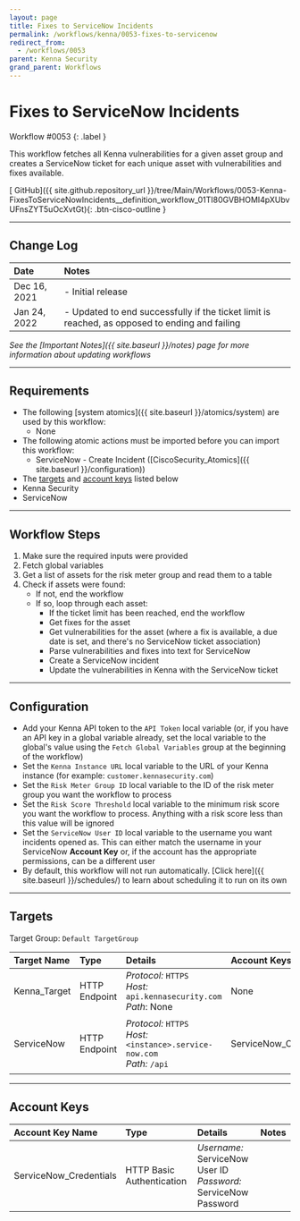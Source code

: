 ```yaml
---
layout: page
title: Fixes to ServiceNow Incidents
permalink: /workflows/kenna/0053-fixes-to-servicenow
redirect_from:
  - /workflows/0053
parent: Kenna Security
grand_parent: Workflows
---
```


# Fixes to ServiceNow Incidents
<div markdown="1">
Workflow #0053
{: .label }
</div>

This workflow fetches all Kenna vulnerabilities for a given asset group and creates a ServiceNow ticket for each unique asset with vulnerabilities and fixes available.

[<i class="fab fa-github mr-1"></i> GitHub]({{ site.github.repository_url }}/tree/Main/Workflows/0053-Kenna-FixesToServiceNowIncidents__definition_workflow_01TI80GVBHOMI4pXUbvUFnsZYT5uOcXvtGt){: .btn-cisco-outline }

---

## Change Log

| Date | Notes |
|:-----|:------|
| Dec 16, 2021 | - Initial release |
| Jan 24, 2022 | - Updated to end successfully if the ticket limit is reached, as opposed to ending and failing |

_See the [Important Notes]({{ site.baseurl }}/notes) page for more information about updating workflows_

---

## Requirements
* The following [system atomics]({{ site.baseurl }}/atomics/system) are used by this workflow:
	* None
* The following atomic actions must be imported before you can import this workflow:
	* ServiceNow - Create Incident ([CiscoSecurity_Atomics]({{ site.baseurl }}/configuration))
* The [targets](#targets) and [account keys](#account-keys) listed below
* Kenna Security
* ServiceNow

---

## Workflow Steps
1. Make sure the required inputs were provided
1. Fetch global variables
1. Get a list of assets for the risk meter group and read them to a table
1. Check if assets were found:
	* If not, end the workflow
	* If so, loop through each asset:
		* If the ticket limit has been reached, end the workflow
		* Get fixes for the asset
		* Get vulnerabilities for the asset (where a fix is available, a due date is set, and there's no ServiceNow ticket association)
		* Parse vulnerabilities and fixes into text for ServiceNow
		* Create a ServiceNow incident
		* Update the vulnerabilities in Kenna with the ServiceNow ticket

---

## Configuration
* Add your Kenna API token to the `API Token` local variable (or, if you have an API key in a global variable already, set the local variable to the global's value using the `Fetch Global Variables` group at the beginning of the workflow)
* Set the `Kenna Instance URL` local variable to the URL of your Kenna instance (for example: `customer.kennasecurity.com`)
* Set the `Risk Meter Group ID` local variable to the ID of the risk meter group you want the workflow to process
* Set the `Risk Score Threshold` local variable to the minimum risk score you want the workflow to process. Anything with a risk score less than this value will be ignored
* Set the `ServiceNow User ID` local variable to the username you want incidents opened as. This can either match the username in your ServiceNow **Account Key** or, if the account has the appropriate permissions, can be a different user
* By default, this workflow will not run automatically. [Click here]({{ site.baseurl }}/schedules/) to learn about scheduling it to run on its own

---

## Targets
Target Group: `Default TargetGroup`

| Target Name | Type | Details | Account Keys | Notes |
|:------------|:-----|:--------|:-------------|:------|
| Kenna_Target | HTTP Endpoint | _Protocol:_ `HTTPS` <br/> _Host:_ `api.kennasecurity.com` <br/> _Path_: None | None | |
| ServiceNow | HTTP Endpoint | _Protocol:_ `HTTPS`<br />_Host:_ `<instance>.service-now.com`<br />_Path:_ `/api` | ServiceNow_Credentials | Be sure to use your instance URL |

---

## Account Keys

| Account Key Name | Type | Details | Notes |
|:-----------------|:-----|:--------|:------|
| ServiceNow_Credentials | HTTP Basic Authentication | _Username:_ ServiceNow User ID<br />_Password:_ ServiceNow Password | |
